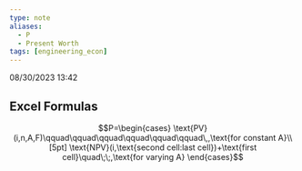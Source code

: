 ```yaml
---
type: note
aliases:
  - P
  - Present Worth
tags: [engineering_econ]
---
```

08/30/2023 13:42

  




## Excel Formulas

$$P=\begin{cases}
\text{PV}(i,n,A,F)\qquad\qquad\qquad\qquad\qquad\qquad\,,\text{for constant A}\\[5pt]
\text{NPV}(i,\text{second cell:last cell})+\text{first cell}\quad\;\;,\text{for varying A}
\end{cases}$$

